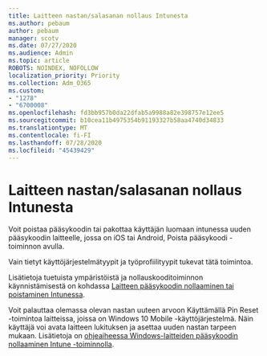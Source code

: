```yaml
---
title: Laitteen nastan/salasanan nollaus Intunesta
ms.author: pebaum
author: pebaum
manager: scotv
ms.date: 07/27/2020
ms.audience: Admin
ms.topic: article
ROBOTS: NOINDEX, NOFOLLOW
localization_priority: Priority
ms.collection: Adm_O365
ms.custom:
- "1278"
- "6700008"
ms.openlocfilehash: fd3bb957b0da22dfab5a9988a82e398757e12ee5
ms.sourcegitcommit: b10cea11b4975354b91193327b58aa4740d34833
ms.translationtype: MT
ms.contentlocale: fi-FI
ms.lasthandoff: 07/28/2020
ms.locfileid: "45439429"
---
```

# <a name="device-pinpassword-reset-from-intune"></a>Laitteen nastan/salasanan nollaus Intunesta

Voit poistaa pääsykoodin tai pakottaa käyttäjän luomaan intunessa uuden pääsykoodin laitteelle, jossa on iOS tai Android, Poista pääsykoodi -toiminnon avulla.

Vain tietyt käyttöjärjestelmätyypit ja työprofiilityypit tukevat tätä toimintoa.

Lisätietoja tuetuista ympäristöistä ja nollauskooditoiminnon käynnistämisestä on kohdassa [Laitteen pääsykoodin nollaaminen tai poistaminen Intunessa](https://docs.microsoft.com/intune/device-passcode-reset).

Voit palauttaa olemassa olevan nastan uuteen arvoon Käyttämällä Pin Reset -toimintoa laitteissa, joissa on Windows 10 Mobile -käyttöjärjestelmä. Näin käyttäjä voi avata laitteen lukituksen ja asettaa uuden nastan tarpeen mukaan. Lisätietoja on [ohjeaiheessa Windows-laitteiden pääsykoodin nollaaminen Intune -toiminnolla](https://docs.microsoft.com/intune/device-windows-pin-reset).